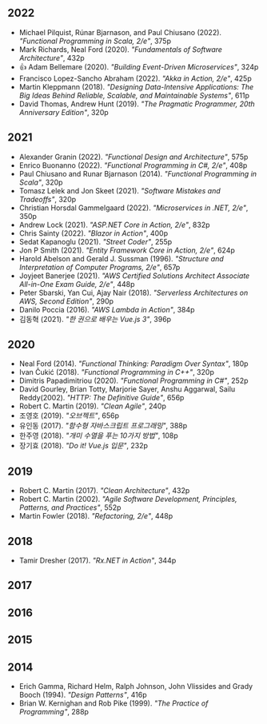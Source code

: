 ## 2022
* Michael Pilquist, Rúnar Bjarnason, and Paul Chiusano (2022). *"Functional Programming in Scala, 2/e"*, 375p
* Mark Richards, Neal Ford (2020). *"Fundamentals of Software Architecture"*, 432p
* :thumbsup: Adam Bellemare (2020). *"Building Event-Driven Microservices"*, 324p
* Francisco Lopez-Sancho Abraham (2022). *"Akka in Action, 2/e"*, 425p
* Martin Kleppmann (2018). *"Designing Data-Intensive Applications: The Big Ideas Behind Reliable, Scalable, and Maintainable Systems"*, 611p
* David Thomas, Andrew Hunt (2019). *"The Pragmatic Programmer, 20th Anniversary Edition"*, 320p

## 2021
* Alexander Granin (2022). *"Functional Design and Architecture"*, 575p
* Enrico Buonanno (2022). *"Functional Programming in C#, 2/e"*, 408p
* Paul Chiusano and Runar Bjarnason (2014). *"Functional Programming in Scala"*, 320p
* Tomasz Lelek and Jon Skeet (2021). *"Software Mistakes and Tradeoffs"*, 320p
* Christian Horsdal Gammelgaard (2022). *"Microservices in .NET, 2/e"*, 350p
* Andrew Lock (2021). *"ASP.NET Core in Action, 2/e"*, 832p
* Chris Sainty (2022). *"Blazor in Action"*, 400p
* Sedat Kapanoglu (2021). *"Street Coder"*, 255p
* Jon P Smith (2021). *"Entity Framework Core in Action, 2/e"*, 624p
* Harold Abelson and Gerald J. Sussman (1996). *"Structure and Interpretation of Computer Programs, 2/e"*, 657p
* Joyjeet Banerjee (2021). *"AWS Certified Solutions Architect Associate All-in-One Exam Guide, 2/e"*, 448p
* Peter Sbarski, Yan Cui, Ajay Nair (2018). *"Serverless Architectures on AWS, Second Edition"*, 290p
* Danilo Poccia (2016). *"AWS Lambda in Action"*, 384p
* 김동혁 (2021). *"한 권으로 배우는 Vue.js 3"*, 396p

## 2020
* Neal Ford (2014). *"Functional Thinking: Paradigm Over Syntax"*, 180p
* Ivan Čukić (2018). *"Functional Programming in C++"*, 320p
* Dimitris Papadimitriou (2020). *"Functional Programming in C#"*, 252p
* David Gourley, Brian Totty, Marjorie Sayer, Anshu Aggarwal, Sailu Reddy(2002). *"HTTP: The Definitive Guide"*, 656p
* Robert C. Martin (2019). *"Clean Agile"*, 240p
* 조영호 (2019). *"오브젝트"*, 656p
* 유인동 (2017). *"함수형 자바스크립트 프로그래밍"*, 388p
* 한주영 (2018). *"개미 수열을 푸는 10가지 방법"*, 108p
* 장기효 (2018). *"Do it! Vue.js 입문"*, 232p

## 2019
* Robert C. Martin (2017). *"Clean Architecture"*, 432p
* Robert C. Martin (2002). *"Agile Software Development, Principles, Patterns, and Practices"*, 552p
* Martin Fowler (2018). *"Refactoring, 2/e"*, 448p

## 2018
* Tamir Dresher (2017). *"Rx.NET in Action"*, 344p

## 2017

## 2016

## 2015

## 2014
* Erich Gamma, Richard Helm, Ralph Johnson, John Vlissides and Grady Booch (1994). *"Design Patterns"*, 416p
* Brian W. Kernighan and Rob Pike (1999). *"The Practice of Programming"*, 288p
